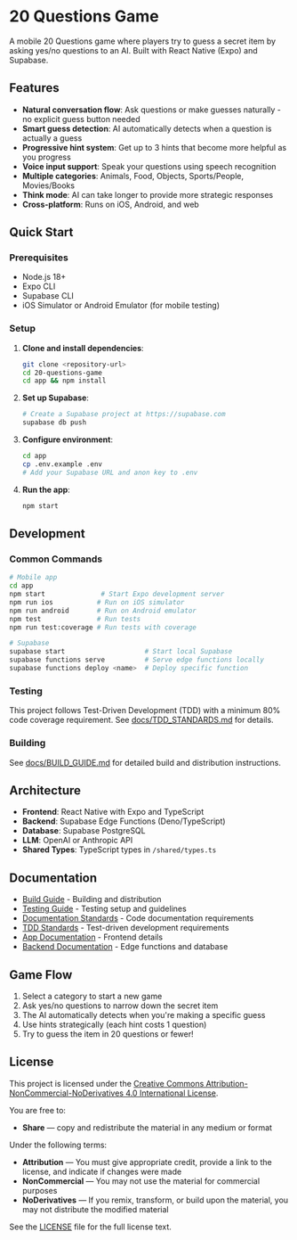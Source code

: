 # 20 Questions Game

A mobile 20 Questions game where players try to guess a secret item by asking yes/no questions to an AI. Built with React Native (Expo) and Supabase.

## Features

- **Natural conversation flow**: Ask questions or make guesses naturally - no explicit guess button needed
- **Smart guess detection**: AI automatically detects when a question is actually a guess
- **Progressive hint system**: Get up to 3 hints that become more helpful as you progress
- **Voice input support**: Speak your questions using speech recognition
- **Multiple categories**: Animals, Food, Objects, Sports/People, Movies/Books
- **Think mode**: AI can take longer to provide more strategic responses
- **Cross-platform**: Runs on iOS, Android, and web

## Quick Start

### Prerequisites

- Node.js 18+
- Expo CLI
- Supabase CLI
- iOS Simulator or Android Emulator (for mobile testing)

### Setup

1. **Clone and install dependencies**:
   ```bash
   git clone <repository-url>
   cd 20-questions-game
   cd app && npm install
   ```

2. **Set up Supabase**:
   ```bash
   # Create a Supabase project at https://supabase.com
   supabase db push
   ```

3. **Configure environment**:
   ```bash
   cd app
   cp .env.example .env
   # Add your Supabase URL and anon key to .env
   ```

4. **Run the app**:
   ```bash
   npm start
   ```

## Development

### Common Commands

```bash
# Mobile app
cd app
npm start              # Start Expo development server
npm run ios           # Run on iOS simulator
npm run android       # Run on Android emulator
npm test              # Run tests
npm run test:coverage # Run tests with coverage

# Supabase
supabase start                    # Start local Supabase
supabase functions serve          # Serve edge functions locally
supabase functions deploy <name>  # Deploy specific function
```

### Testing

This project follows Test-Driven Development (TDD) with a minimum 80% code coverage requirement. See [docs/TDD_STANDARDS.md](./docs/TDD_STANDARDS.md) for details.

### Building

See [docs/BUILD_GUIDE.md](./docs/BUILD_GUIDE.md) for detailed build and distribution instructions.

## Architecture

- **Frontend**: React Native with Expo and TypeScript
- **Backend**: Supabase Edge Functions (Deno/TypeScript)
- **Database**: Supabase PostgreSQL
- **LLM**: OpenAI or Anthropic API
- **Shared Types**: TypeScript types in `/shared/types.ts`

## Documentation

- [Build Guide](./docs/BUILD_GUIDE.md) - Building and distribution
- [Testing Guide](./docs/TESTING.md) - Testing setup and guidelines
- [Documentation Standards](./docs/DOCUMENTATION_STANDARDS.md) - Code documentation requirements
- [TDD Standards](./docs/TDD_STANDARDS.md) - Test-driven development requirements
- [App Documentation](./app/README.md) - Frontend details
- [Backend Documentation](./supabase/README.md) - Edge functions and database

## Game Flow

1. Select a category to start a new game
2. Ask yes/no questions to narrow down the secret item
3. The AI automatically detects when you're making a specific guess
4. Use hints strategically (each hint costs 1 question)
5. Try to guess the item in 20 questions or fewer!

## License

This project is licensed under the [Creative Commons Attribution-NonCommercial-NoDerivatives 4.0 International License](https://creativecommons.org/licenses/by-nc-nd/4.0/).

You are free to:
- **Share** — copy and redistribute the material in any medium or format

Under the following terms:
- **Attribution** — You must give appropriate credit, provide a link to the license, and indicate if changes were made
- **NonCommercial** — You may not use the material for commercial purposes
- **NoDerivatives** — If you remix, transform, or build upon the material, you may not distribute the modified material

See the [LICENSE](./LICENSE) file for the full license text.